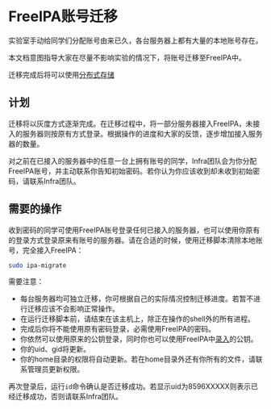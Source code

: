 # FreeIPA账号迁移

实验室手动给同学们分配账号由来已久，各台服务器上都有大量的本地账号存在。

本文档意图指导大家在尽量不影响实验的情况下，将账号迁移至FreeIPA中。

迁移完成后将可以使用[分布式存储](../storage/README.md)

## 计划

迁移将以灰度方式逐渐完成。在迁移过程中，将一部分服务器接入FreeIPA，未接入的服务器则按原有方式登录。根据操作的进度和大家的反馈，逐步增加接入服务器的数量。

对之前在已接入的服务器中的任意一台上拥有账号的同学，Infra团队会为你分配FreeIPA账号，并主动联系你告知初始密码。若你认为你应该收到却未收到初始密码，请联系Infra团队。

## 需要的操作

收到密码的同学可使用FreeIPA账号登录任何已接入的服务器，也可以使用你原有的登录方式登录原来有账号的服务器。请在合适的时候，使用迁移脚本清除本地账号，完全接入FreeIPA：
```bash
sudo ipa-migrate
```

需要注意：
* 每台服务器均可独立迁移，你可根据自己的实际情况控制迁移进度。若暂不进行迁移应该不会影响正常操作。
* 在运行迁移脚本前，请结束在该主机上，除正在操作的shell外的所有进程。
* 完成后你将不能使用原有密码登录，必需使用FreeIPA的密码。
* 你依然可以使用原来的公钥登录，同时你也可以使用FreeIPA中[录入](self-service.md#添加ssh公钥)的公钥。
* 你的uid、gid将更新。
* 你的home目录的权限将自动更新。若在home目录外还有你所有的文件，请联系管理员更新权限。

再次登录后，运行`id`命令确认是否迁移成功。若显示uid为8596XXXXX则表示已经迁移成功，否则请联系Infra团队。
